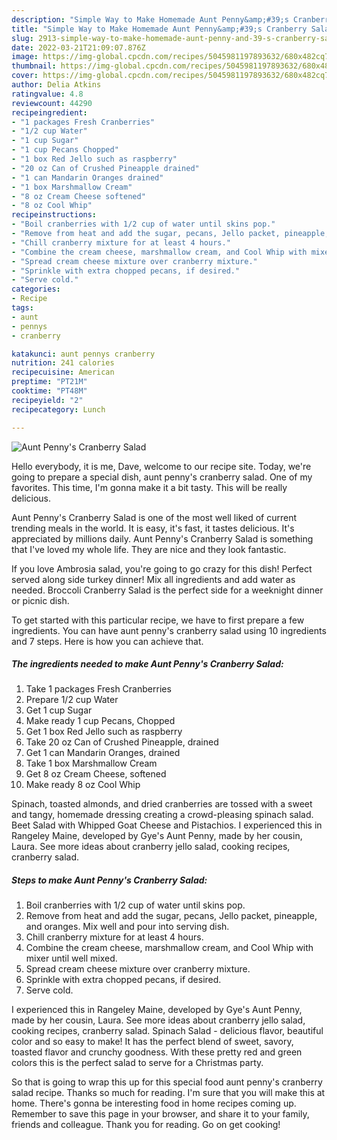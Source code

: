```yaml
---
description: "Simple Way to Make Homemade Aunt Penny&amp;#39;s Cranberry Salad"
title: "Simple Way to Make Homemade Aunt Penny&amp;#39;s Cranberry Salad"
slug: 2913-simple-way-to-make-homemade-aunt-penny-and-39-s-cranberry-salad
date: 2022-03-21T21:09:07.876Z
image: https://img-global.cpcdn.com/recipes/5045981197893632/680x482cq70/aunt-pennys-cranberry-salad-recipe-main-photo.jpg
thumbnail: https://img-global.cpcdn.com/recipes/5045981197893632/680x482cq70/aunt-pennys-cranberry-salad-recipe-main-photo.jpg
cover: https://img-global.cpcdn.com/recipes/5045981197893632/680x482cq70/aunt-pennys-cranberry-salad-recipe-main-photo.jpg
author: Delia Atkins
ratingvalue: 4.8
reviewcount: 44290
recipeingredient:
- "1 packages Fresh Cranberries"
- "1/2 cup Water"
- "1 cup Sugar"
- "1 cup Pecans Chopped"
- "1 box Red Jello such as raspberry"
- "20 oz Can of Crushed Pineapple drained"
- "1 can Mandarin Oranges drained"
- "1 box Marshmallow Cream"
- "8 oz Cream Cheese softened"
- "8 oz Cool Whip"
recipeinstructions:
- "Boil cranberries with 1/2 cup of water until skins pop."
- "Remove from heat and add the sugar, pecans, Jello packet, pineapple, and oranges.  Mix well and pour into serving dish."
- "Chill cranberry mixture for at least 4 hours."
- "Combine the cream cheese, marshmallow cream, and Cool Whip with mixer until well mixed."
- "Spread cream cheese mixture over cranberry mixture."
- "Sprinkle with extra chopped pecans, if desired."
- "Serve cold."
categories:
- Recipe
tags:
- aunt
- pennys
- cranberry

katakunci: aunt pennys cranberry 
nutrition: 241 calories
recipecuisine: American
preptime: "PT21M"
cooktime: "PT48M"
recipeyield: "2"
recipecategory: Lunch

---
```



![Aunt Penny&#39;s Cranberry Salad](https://img-global.cpcdn.com/recipes/5045981197893632/680x482cq70/aunt-pennys-cranberry-salad-recipe-main-photo.jpg)

Hello everybody, it is me, Dave, welcome to our recipe site. Today, we're going to prepare a special dish, aunt penny&#39;s cranberry salad. One of my favorites. This time, I'm gonna make it a bit tasty. This will be really delicious.

Aunt Penny&#39;s Cranberry Salad is one of the most well liked of current trending meals in the world. It is easy, it's fast, it tastes delicious. It's appreciated by millions daily. Aunt Penny&#39;s Cranberry Salad is something that I've loved my whole life. They are nice and they look fantastic.

If you love Ambrosia salad, you&#39;re going to go crazy for this dish! Perfect served along side turkey dinner! Mix all ingredients and add water as needed. Broccoli Cranberry Salad is the perfect side for a weeknight dinner or picnic dish.


To get started with this particular recipe, we have to first prepare a few ingredients. You can have aunt penny&#39;s cranberry salad using 10 ingredients and 7 steps. Here is how you can achieve that.

<!--inarticleads1-->

##### The ingredients needed to make Aunt Penny&#39;s Cranberry Salad:

1. Take 1 packages Fresh Cranberries
1. Prepare 1/2 cup Water
1. Get 1 cup Sugar
1. Make ready 1 cup Pecans, Chopped
1. Get 1 box Red Jello such as raspberry
1. Take 20 oz Can of Crushed Pineapple, drained
1. Get 1 can Mandarin Oranges, drained
1. Take 1 box Marshmallow Cream
1. Get 8 oz Cream Cheese, softened
1. Make ready 8 oz Cool Whip


Spinach, toasted almonds, and dried cranberries are tossed with a sweet and tangy, homemade dressing creating a crowd-pleasing spinach salad. Beet Salad with Whipped Goat Cheese and Pistachios. I experienced this in Rangeley Maine, developed by Gye&#39;s Aunt Penny, made by her cousin, Laura. See more ideas about cranberry jello salad, cooking recipes, cranberry salad. 

<!--inarticleads2-->

##### Steps to make Aunt Penny&#39;s Cranberry Salad:

1. Boil cranberries with 1/2 cup of water until skins pop.
1. Remove from heat and add the sugar, pecans, Jello packet, pineapple, and oranges.  Mix well and pour into serving dish.
1. Chill cranberry mixture for at least 4 hours.
1. Combine the cream cheese, marshmallow cream, and Cool Whip with mixer until well mixed.
1. Spread cream cheese mixture over cranberry mixture.
1. Sprinkle with extra chopped pecans, if desired.
1. Serve cold.


I experienced this in Rangeley Maine, developed by Gye&#39;s Aunt Penny, made by her cousin, Laura. See more ideas about cranberry jello salad, cooking recipes, cranberry salad. Spinach Salad - delicious flavor, beautiful color and so easy to make! It has the perfect blend of sweet, savory, toasted flavor and crunchy goodness. With these pretty red and green colors this is the perfect salad to serve for a Christmas party. 

So that is going to wrap this up for this special food aunt penny&#39;s cranberry salad recipe. Thanks so much for reading. I'm sure that you will make this at home. There's gonna be interesting food in home recipes coming up. Remember to save this page in your browser, and share it to your family, friends and colleague. Thank you for reading. Go on get cooking!

